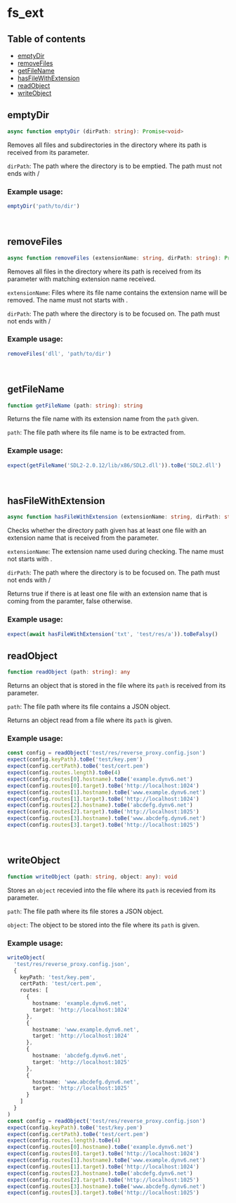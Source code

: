 # fs_ext

## Table of contents
- [emptyDir](https://github.com/ii887522/hydro/blob/master/docs/functions/fs_ext.md#emptyDir)
- [removeFiles](https://github.com/ii887522/hydro/blob/master/docs/functions/fs_ext.md#removeFiles)
- [getFileName](https://github.com/ii887522/hydro/blob/master/docs/functions/fs_ext.md#getFileName)
- [hasFileWithExtension](https://github.com/ii887522/hydro/blob/master/docs/functions/fs_ext.md#hasFileWithExtension)
- [readObject](https://github.com/ii887522/hydro/blob/master/docs/functions/fs_ext.md#readObject)
- [writeObject](https://github.com/ii887522/hydro/blob/master/docs/functions/fs_ext.md#writeObject)

## **emptyDir**
```ts
async function emptyDir (dirPath: string): Promise<void>
```
Removes all files and subdirectories in the directory where its path is received from its parameter.

`dirPath`: The path where the directory is to be emptied. The path must not ends with /

### **Example usage:**
```ts
emptyDir('path/to/dir')
```
<br />

## **removeFiles**
```ts
async function removeFiles (extensionName: string, dirPath: string): Promise<void>
```
Removes all files in the directory where its path is received from its parameter with matching extension name received.

`extensionName`: Files where its file name contains the extension name will be removed. The name must not starts with .

`dirPath`: The path where the directory is to be focused on. The path must not ends with /

### **Example usage:**
```ts
removeFiles('dll', 'path/to/dir')
```
<br />

## **getFileName**
```ts
function getFileName (path: string): string
```
Returns the file name with its extension name from the `path` given.

`path`: The file path where its file name is to be extracted from.

### **Example usage:**
```ts
expect(getFileName('SDL2-2.0.12/lib/x86/SDL2.dll')).toBe('SDL2.dll')
```
<br />

## **hasFileWithExtension**
```ts
async function hasFileWithExtension (extensionName: string, dirPath: string): Promise<boolean>
```
Checks whether the directory path given has at least one file with an extension name that is received from the parameter.

`extensionName`: The extension name used during checking. The name must not starts with .

`dirPath`: The path where the directory is to be focused on. The path must not ends with /

Returns true if there is at least one file with an extension name that is coming from the paramter, false otherwise.

### **Example usage:**
```ts
expect(await hasFileWithExtension('txt', 'test/res/a')).toBeFalsy()
```

## **readObject**
```ts
function readObject (path: string): any
```
Returns an object that is stored in the file where its `path` is received from its parameter.

`path`: The file path where its file contains a JSON object.

Returns an object read from a file where its `path` is given.

### **Example usage:**
```ts
const config = readObject('test/res/reverse_proxy.config.json')
expect(config.keyPath).toBe('test/key.pem')
expect(config.certPath).toBe('test/cert.pem')
expect(config.routes.length).toBe(4)
expect(config.routes[0].hostname).toBe('example.dynv6.net')
expect(config.routes[0].target).toBe('http://localhost:1024')
expect(config.routes[1].hostname).toBe('www.example.dynv6.net')
expect(config.routes[1].target).toBe('http://localhost:1024')
expect(config.routes[2].hostname).toBe('abcdefg.dynv6.net')
expect(config.routes[2].target).toBe('http://localhost:1025')
expect(config.routes[3].hostname).toBe('www.abcdefg.dynv6.net')
expect(config.routes[3].target).toBe('http://localhost:1025')
```
<br />

## **writeObject**
```ts
function writeObject (path: string, object: any): void
```
Stores an `object` recevied into the file where its `path` is recevied from its parameter.

`path`: The file path where its file stores a JSON object.

`object`: The object to be stored into the file where its `path` is given.

### **Example usage:**
```ts
writeObject(
  'test/res/reverse_proxy.config.json',
  {
    keyPath: 'test/key.pem',
    certPath: 'test/cert.pem',
    routes: [
      {
        hostname: 'example.dynv6.net',
        target: 'http://localhost:1024'
      },
      {
        hostname: 'www.example.dynv6.net',
        target: 'http://localhost:1024'
      },
      {
        hostname: 'abcdefg.dynv6.net',
        target: 'http://localhost:1025'
      },
      {
        hostname: 'www.abcdefg.dynv6.net',
        target: 'http://localhost:1025'
      }
    ]
  }
)
const config = readObject('test/res/reverse_proxy.config.json')
expect(config.keyPath).toBe('test/key.pem')
expect(config.certPath).toBe('test/cert.pem')
expect(config.routes.length).toBe(4)
expect(config.routes[0].hostname).toBe('example.dynv6.net')
expect(config.routes[0].target).toBe('http://localhost:1024')
expect(config.routes[1].hostname).toBe('www.example.dynv6.net')
expect(config.routes[1].target).toBe('http://localhost:1024')
expect(config.routes[2].hostname).toBe('abcdefg.dynv6.net')
expect(config.routes[2].target).toBe('http://localhost:1025')
expect(config.routes[3].hostname).toBe('www.abcdefg.dynv6.net')
expect(config.routes[3].target).toBe('http://localhost:1025')
```
<br />
